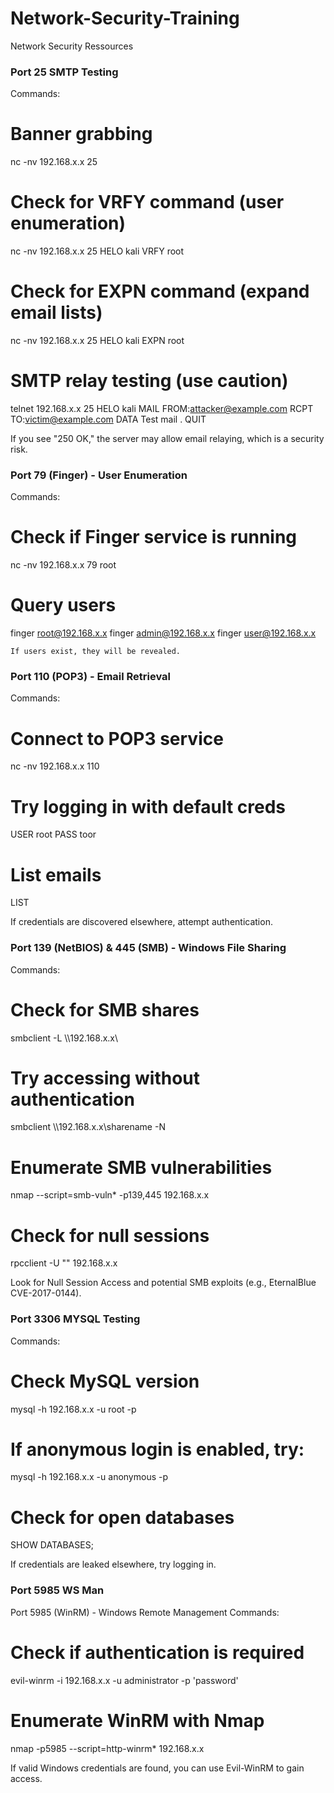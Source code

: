 # Network-Security-Training
Network Security Ressources

### Port 25 SMTP Testing ###

Commands:

# Banner grabbing
nc -nv 192.168.x.x 25

# Check for VRFY command (user enumeration)
nc -nv 192.168.x.x 25
HELO kali
VRFY root

# Check for EXPN command (expand email lists)
nc -nv 192.168.x.x 25
HELO kali
EXPN root

# SMTP relay testing (use caution)
telnet 192.168.x.x 25
HELO kali
MAIL FROM:<attacker@example.com>
RCPT TO:<victim@example.com>
DATA
Test mail
.
QUIT

If you see "250 OK," the server may allow email relaying, which is a security risk.

### Port 79 (Finger) - User Enumeration ###
Commands:

# Check if Finger service is running
nc -nv 192.168.x.x 79
root

# Query users
finger root@192.168.x.x
finger admin@192.168.x.x
finger user@192.168.x.x

    If users exist, they will be revealed.

### Port 110 (POP3) - Email Retrieval ###
Commands:

# Connect to POP3 service
nc -nv 192.168.x.x 110

# Try logging in with default creds
USER root
PASS toor

# List emails
LIST

If credentials are discovered elsewhere, attempt authentication.


### Port 139 (NetBIOS) & 445 (SMB) - Windows File Sharing ###
Commands:

# Check for SMB shares
smbclient -L \\\\192.168.x.x\\

# Try accessing without authentication
smbclient \\\\192.168.x.x\\sharename -N

# Enumerate SMB vulnerabilities
nmap --script=smb-vuln* -p139,445 192.168.x.x

# Check for null sessions
rpcclient -U "" 192.168.x.x

Look for Null Session Access and potential SMB exploits (e.g., EternalBlue CVE-2017-0144).

### Port 3306 MYSQL Testing ###
Commands:

# Check MySQL version
mysql -h 192.168.x.x -u root -p

# If anonymous login is enabled, try:
mysql -h 192.168.x.x -u anonymous -p

# Check for open databases
SHOW DATABASES;

If credentials are leaked elsewhere, try logging in.




### Port 5985 WS Man ###
Port 5985 (WinRM) - Windows Remote Management
Commands:

# Check if authentication is required
evil-winrm -i 192.168.x.x -u administrator -p 'password'

# Enumerate WinRM with Nmap
nmap -p5985 --script=http-winrm* 192.168.x.x

If valid Windows credentials are found, you can use Evil-WinRM to gain access.
